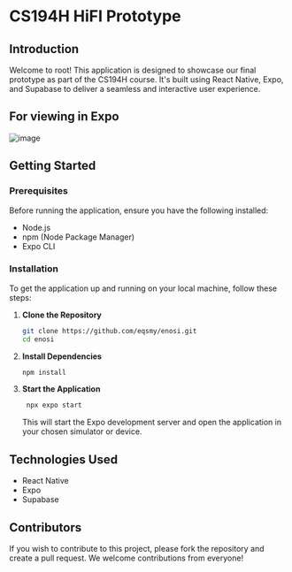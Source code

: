 # CS194H HiFI Prototype


## Introduction

Welcome to root! This application is designed to showcase our final prototype as part of the CS194H course. It's built using React Native, Expo, and Supabase to deliver a seamless and interactive user experience.

## For viewing in Expo
![image](https://github.com/eqsmy/enosi/assets/34151362/fdf07961-1d50-4b67-a07f-e1b1589f4bdb)


## Getting Started

### Prerequisites

Before running the application, ensure you have the following installed:

- Node.js
- npm (Node Package Manager)
- Expo CLI

### Installation

To get the application up and running on your local machine, follow these steps:

1. **Clone the Repository**

   ```bash
   git clone https://github.com/eqsmy/enosi.git
   cd enosi

   ```

2. **Install Dependencies**

   ```bash
   npm install

   ```

3. **Start the Application**
   ```bash
    npx expo start
   ```
   This will start the Expo development server and open the application in your chosen simulator or device.

## Technologies Used

- React Native
- Expo
- Supabase

## Contributors

If you wish to contribute to this project, please fork the repository and create a pull request. We welcome contributions from everyone!
